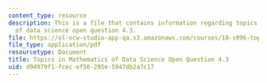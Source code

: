```yaml
---
content_type: resource
description: This is a file that contains information regarding topics in mathematics
  of data science open question 4.3.
file: https://ol-ocw-studio-app-qa.s3.amazonaws.com/courses/18-s096-topics-in-mathematics-of-data-science-fall-2015/d94979f1fcecef56295e5947db2a7c17_MIT18_S096F15_Open4.3.pdf
file_type: application/pdf
resourcetype: Document
title: Topics in Mathematics of Data Science Open Question 4.3
uid: d94979f1-fcec-ef56-295e-5947db2a7c17
---
```

